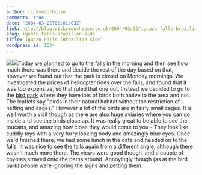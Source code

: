 ```yaml
---
author: rickymoorhouse
comments: true
date: "2004-03-22T02:01:03Z"
link: http://blog.rickymoorhouse.co.uk/2004/03/22/iguazu-falls-brazilian-side/
slug: iguazu-falls-brazilian-side
title: Iguazu Falls (Brazilian Side)
wordpress_id: 1634
---
```


![](/resize.asp?width=250&path=/ricky/blogfiles/toucan.jpg)![](/resize.asp?width=150&path=/ricky/blogfiles/greenparrot.jpg)Today we planned to go to the falls in the morning and then see how much there was there and decide the rest of the day based on that, however we found out that the park is closed on Monday mornings. We investigated the prices of helicopter rides over the falls, and found that it was too expensive, so that ruled that one out. Instead we decided to go to the [bird park](http://www.parquedasaves.com.br) where they have lots of birds both native to the area and not. The leaflets say "birds in their natural habitat without the restriction of netting and cages." However a lot of the birds are in fairly small cages. It is well worth a visit though as there are also huge aviaries where you can go inside and see the birds close up. It was really great to be able to see the toucans, and amazing how close they would come to you - They look like cuddly toys with a very furry looking body and amazingly blue eyes. Once we'd finished there, we had some lunch in the cafe and headed on to the falls. It was nice to see the falls again from a different angle, although there wasn't much more there. The views were good though, and a couple of coyotes strayed onto the paths around. Annoyingly though (as at the bird park) people were ignoring the signs and petting them.
